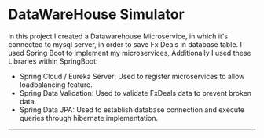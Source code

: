 # DataWareHouse Simulator

In this project I created a Datawarehouse Microservice, in which it's connected to mysql server, in order to save Fx Deals in database table.
I used Spring Boot to implement my microservices, Additionally I used these Libraries within SpringBoot:
* Spring Cloud / Eureka Server:
  Used to register microservices to allow loadbalancing feature.
* Spring Data Validation:
  Used to validate FxDeals data to prevent broken data. 
* Spring Data JPA:
  Used to establish database connection and execute queries through hibernate implementation.
---

